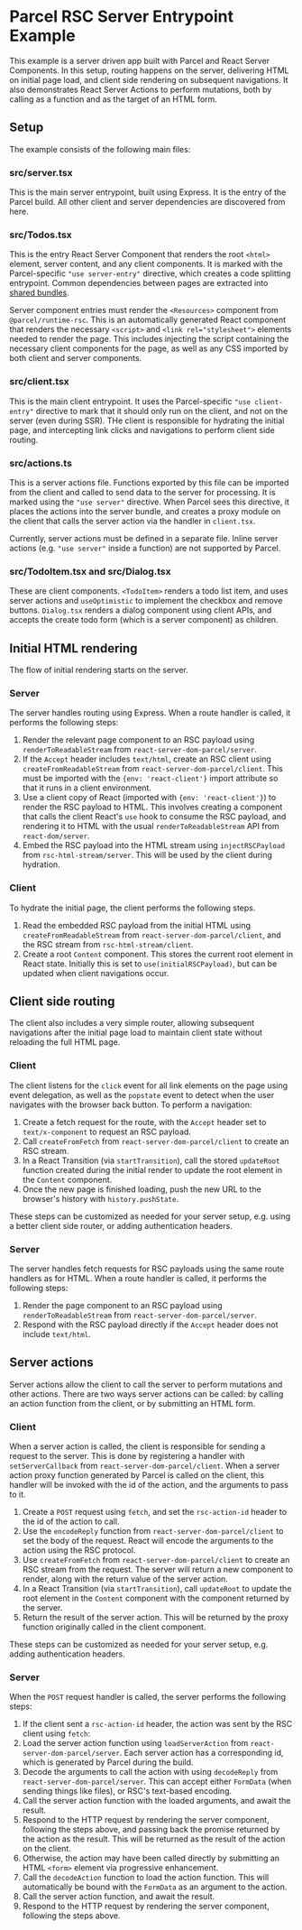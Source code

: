 # Parcel RSC Server Entrypoint Example

This example is a server driven app built with Parcel and React Server Components. In this setup, routing happens on the server, delivering HTML on initial page load, and client side rendering on subsequent navigations. It also demonstrates React Server Actions to perform mutations, both by calling as a function and as the target of an HTML form.

## Setup

The example consists of the following main files:

### src/server.tsx

This is the main server entrypoint, built using Express. It is the entry of the Parcel build. All other client and server dependencies are discovered from here.

### src/Todos.tsx

This is the entry React Server Component that renders the root `<html>` element, server content, and any client components. It is marked with the Parcel-specific `"use server-entry"` directive, which creates a code splitting entrypoint. Common dependencies between pages are extracted into [shared bundles](https://parceljs.org/features/code-splitting/#shared-bundles).

Server component entries must render the `<Resources>` component from `@parcel/runtime-rsc`. This is an automatically generated React component that renders the necessary `<script>` and `<link rel="stylesheet">` elements needed to render the page. This includes injecting the script containing the necessary client components for the page, as well as any CSS imported by both client and server components.

### src/client.tsx

This is the main client entrypoint. It uses the Parcel-specific `"use client-entry"` directive to mark that it should only run on the client, and not on the server (even during SSR). THe client is responsible for hydrating the initial page, and intercepting link clicks and navigations to perform client side routing.

### src/actions.ts

This is a server actions file. Functions exported by this file can be imported from the client and called to send data to the server for processing. It is marked using the `"use server"` directive. When Parcel sees this directive, it places the actions into the server bundle, and creates a proxy module on the client that calls the server action via the handler in `client.tsx`.

Currently, server actions must be defined in a separate file. Inline server actions (e.g. `"use server"` inside a function) are not supported by Parcel.

### src/TodoItem.tsx and src/Dialog.tsx

These are client components. `<TodoItem>` renders a todo list item, and uses server actions and `useOptimistic` to implement the checkbox and remove buttons. `Dialog.tsx` renders a dialog component using client APIs, and accepts the create todo form (which is a server component) as children.

## Initial HTML rendering

The flow of initial rendering starts on the server.

### Server

The server handles routing using Express. When a route handler is called, it performs the following steps:

1. Render the relevant page component to an RSC payload using `renderToReadableStream` from `react-server-dom-parcel/server`.
2. If the `Accept` header includes `text/html`, create an RSC client using `createFromReadableStream` from `react-server-dom-parcel/client`. This must be imported with the `{env: 'react-client'}` import attribute so that it runs in a client environment.
3. Use a client copy of React (imported with `{env: 'react-client'}`) to render the RSC payload to HTML. This involves creating a component that calls the client React's `use` hook to consume the RSC payload, and rendering it to HTML with the usual `renderToReadableStream` API from `react-dom/server`.
4. Embed the RSC payload into the HTML stream using `injectRSCPayload` from `rsc-html-stream/server`. This will be used by the client during hydration.

### Client

To hydrate the initial page, the client performs the following steps.

1. Read the embedded RSC payload from the initial HTML using `createFromReadableStream` from `react-server-dom-parcel/client`, and the RSC stream from `rsc-html-stream/client`.
2. Create a root `Content` component. This stores the current root element in React state. Initially this is set to `use(initialRSCPayload)`, but can be updated when client navigations occur.

## Client side routing

The client also includes a very simple router, allowing subsequent navigations after the initial page load to maintain client state without reloading the full HTML page.

### Client

The client listens for the `click` event for all link elements on the page using event delegation, as well as the `popstate` event to detect when the user navigates with the browser back button. To perform a navigation:

1. Create a fetch request for the route, with the `Accept` header set to `text/x-component` to request an RSC payload.
2. Call `createFromFetch` from `react-server-dom-parcel/client` to create an RSC stream.
3. In a React Transition (via `startTransition`), call the stored `updateRoot` function created during the initial render to update the root element in the `Content` component.
4. Once the new page is finished loading, push the new URL to the browser's history with `history.pushState`.

These steps can be customized as needed for your server setup, e.g. using a better client side router, or adding authentication headers.

### Server

The server handles fetch requests for RSC payloads using the same route handlers as for HTML. When a route handler is called, it performs the following steps:

1. Render the page component to an RSC payload using `renderToReadableStream` from `react-server-dom-parcel/server`.
2. Respond with the RSC payload directly if the `Accept` header does not include `text/html`.

## Server actions

Server actions allow the client to call the server to perform mutations and other actions. There are two ways server actions can be called: by calling an action function from the client, or by submitting an HTML form.

### Client

When a server action is called, the client is responsible for sending a request to the server. This is done by registering a handler with `setServerCallback` from `react-server-dom-parcel/client`. When a server action proxy function generated by Parcel is called on the client, this handler will be invoked with the id of the action, and the arguments to pass to it.

1. Create a `POST` request using `fetch`, and set the `rsc-action-id` header to the id of the action to call.
2. Use the `encodeReply` function from `react-server-dom-parcel/client` to set the body of the request. React will encode the arguments to the action using the RSC protocol.
3. Use `createFromFetch` from `react-server-dom-parcel/client` to create an RSC stream from the request. The server will return a new component to render, along with the return value of the server action.
4. In a React Transition (via `startTransition`), call `updateRoot` to update the root element in the `Content` component with the component returned by the server.
5. Return the result of the server action. This will be returned by the proxy function originally called in the client component.

These steps can be customized as needed for your server setup, e.g. adding authentication headers.

### Server

When the `POST` request handler is called, the server performs the following steps:

1. If the client sent a `rsc-action-id` header, the action was sent by the RSC client using `fetch`:
  1. Load the server action function using `loadServerAction` from `react-server-dom-parcel/server`. Each server action has a corresponding id, which is generated by Parcel during the build.
  2. Decode the arguments to call the action with using `decodeReply` from `react-server-dom-parcel/server`. This can accept either `FormData` (when sending things like files), or RSC's text-based encoding.
  3. Call the server action function with the loaded arguments, and await the result.
  4. Respond to the HTTP request by rendering the server component, following the steps above, and passing back the promise returned by the action as the result. This will be returned as the result of the action on the client.
2. Otherwise, the action may have been called directly by submitting an HTML `<form>` element via progressive enhancement.
  1. Call the `decodeAction` function to load the action function. This will automatically be bound with the `FormData` as an argument to the action.
  2. Call the server action function, and await the result.
  3. Respond to the HTTP request by rendering the server component, following the steps above.
